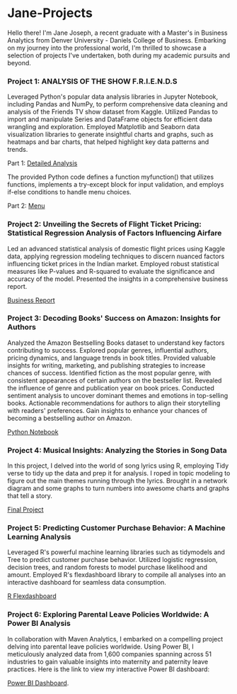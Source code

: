 # Jane-Projects
Hello there! I'm Jane Joseph, a recent graduate with a Master's in Business Analytics from Denver University - Daniels College of Business. Embarking on my journey into the professional world, I'm thrilled to showcase a selection of projects I've undertaken, both during my academic pursuits and beyond. 

### Project 1: ANALYSIS OF THE SHOW F.R.I.E.N.D.S
Leveraged Python's popular data analysis libraries in Jupyter Notebook, including Pandas and NumPy, to perform comprehensive data cleaning and analysis of the Friends TV show dataset from Kaggle. Utilized Pandas to import and manipulate Series and DataFrame objects for efficient data wrangling and exploration. Employed Matplotlib and Seaborn data visualization libraries to generate insightful charts and graphs, such as heatmaps and bar charts, that helped highlight key data patterns and trends.

Part 1: [Detailed Analysis](https://github.com/JaneJoseph20/Jane-School-Projects/blob/main/Midterm%20project_Jane2_part%201.ipynb)

The provided Python code defines a function myfunction() that utilizes functions, implements a try-except block for input validation, and employs if-else conditions to handle menu choices.

Part 2: [Menu](https://github.com/JaneJoseph20/Jane-School-Projects/blob/main/Midterm%20project_Jane2_part%202.ipynb)

### Project 2: Unveiling the Secrets of Flight Ticket Pricing: Statistical Regression Analysis of Factors Influencing Airfare
Led an advanced statistical analysis of domestic flight prices using Kaggle data, applying regression modeling techniques to discern nuanced factors influencing ticket prices in the Indian market. Employed robust statistical measures like P-values and R-squared to evaluate the significance and accuracy of the model. Presented the insights in a comprehensive business report.

[Business Report](https://github.com/JaneJoseph20/Jane-School-Projects/blob/main/Business%20Report.pdf)

### Project 3: Decoding Books' Success on Amazon: Insights for Authors
Analyzed the Amazon Bestselling Books dataset to understand key factors contributing to success.
Explored popular genres, influential authors, pricing dynamics, and language trends in book titles.
Provided valuable insights for writing, marketing, and publishing strategies to increase chances of success.
Identified fiction as the most popular genre, with consistent appearances of certain authors on the bestseller list.
Revealed the influence of genre and publication year on book prices.
Conducted sentiment analysis to uncover dominant themes and emotions in top-selling books.
Actionable recommendations for authors to align their storytelling with readers' preferences.
Gain insights to enhance your chances of becoming a bestselling author on Amazon.

[Python Notebook](https://github.com/JaneJoseph20/Jane-School-Projects/blob/main/Data%20Visualization%20Final%20Project.ipynb)

### Project 4: Musical Insights: Analyzing the Stories in Song Data
In this project, I delved into the world of song lyrics using R, employing Tidy verse to tidy up the data and prep it for analysis.  I roped in topic modeling to figure out the main themes running through the lyrics.  Brought in a network diagram and some graphs to turn numbers into awesome charts and graphs that tell a story.

[Final Project](https://github.com/JaneJoseph20/Jane-School-Projects/blob/main/Jane%20Final%20Blog%20Post.pdf)

### Project 5: Predicting Customer Purchase Behavior: A Machine Learning Analysis
Leveraged R's powerful machine learning libraries such as tidymodels and Tree to predict customer purchase behavior. Utilized logistic regression, decision trees, and random forests to model purchase likelihood and amount. Employed R's flexdashboard library to compile all analyses into an interactive dashboard for seamless data consumption.

[R Flexdashboard](https://rawcdn.githack.com/JaneJoseph20/Jane-School-Projects/dd72186db1ae64b3d4f3e21eaedc035ae3b5af64/Jane-Final-Dashboard.html#executive-summary)

### Project 6: Exploring Parental Leave Policies Worldwide: A Power BI Analysis
In collaboration with Maven Analytics, I embarked on a compelling project delving into parental leave policies worldwide. Using Power BI, I meticulously analyzed data from 1,600 companies spanning across 51 industries to gain valuable insights into maternity and paternity leave practices. Here is the link to view my interactive Power BI dashboard:

[Power BI Dashboard](https://www.mavenanalytics.io/project/4253).
